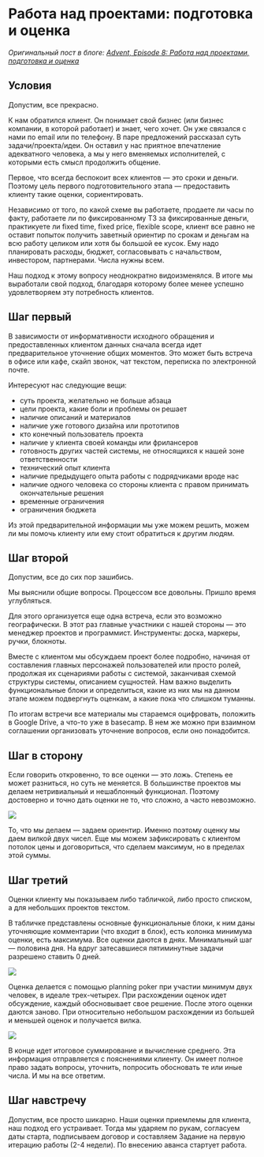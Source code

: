 # Работа над проектами: подготовка и оценка

*Оригинальный пост в блоге: [Advent, Episode 8: Работа над проектами, подготовка и оценка](http://blog.evercodelab.com/advent-episode8-projects-preparation-and-estimation/)*

## Условия

Допустим, все прекрасно.

К нам обратился клиент. Он понимает свой бизнес (или бизнес компании, в которой работает) и знает, чего хочет. Он уже связался с нами по email или по телефону. В паре предложений рассказал суть задачи/проекта/идеи. Он оставил у нас приятное впечатление адекватного человека, а мы у него вменяемых исполнителей, с которыми есть смысл продолжить общение.

Первое, что всегда беспокоит всех клиентов — это сроки и деньги. Поэтому цель первого подготовительного этапа — предоставить клиенту такие оценки, сориентировать.

Независимо от того, по какой схеме вы работаете, продаете ли часы по факту, работаете ли по фиксированному ТЗ за фиксированные деньги, практикуете ли fixed time, fixed price, flexible scope, клиент все равно не оставит попыток получить заветный ориентир по срокам и деньгам на всю работу целиком или хотя бы большой ее кусок. Ему надо планировать расходы, бюджет, согласовывать с начальством, инвестором, партнерами. Числа нужны всем.

Наш подход к этому вопросу неоднократно видоизменялся. В итоге мы выработали свой подход, благодаря которому более менее успешно удовлетворяем эту потребность клиентов.

## Шаг первый

В зависимости от информативности исходного обращения и предоставленных клиентом данных сначала всегда идет предварительное уточнение общих моментов. Это может быть встреча в офисе или кафе, скайп звонок, чат текстом, переписка по электронной почте.

Интересуют нас следующие вещи:

* суть проекта, желательно не больше абзаца
* цели проекта, какие боли и проблемы он решает
* наличие описаний и материалов
* наличие уже готового дизайна или прототипов
* кто конечный пользователь проекта
* наличие у клиента своей команды или фрилансеров
* готовность других частей системы, не относящихся к нашей зоне ответственности
* технический опыт клиента
* наличие предыдущего опыта работы с подрядчиками вроде нас
* наличие одного человека со стороны клиента с правом принимать окончательные решения
* временные ограничения
* ограничения бюджета

Из этой предварительной информации мы уже можем решить, можем ли мы помочь клиенту или ему стоит обратиться к другим людям.

## Шаг второй

Допустим, все до сих пор зашибись.

Мы выяснили общие вопросы. Процессом все довольны. Пришло время углубляться.

Для этого организуется еще одна встреча, если это возможно географически. В этот раз главные участники с нашей стороны — это менеджер проектов и программист. Инструменты: доска, маркеры, ручки, блокноты.

Вместе с клиентом мы обсуждаем проект более подробно, начиная от составления главных персонажей пользователей или просто ролей, продолжая их сценариями работы с системой, заканчивая схемой структуры системы, описанием сущностей. Нам важно выделить функциональные блоки и определиться, какие из них мы на данном этапе можем подвергнуть оценкам, а какие пока что слишком туманны.

По итогам встречи все материалы мы стараемся оцифровать, положить в Google Drive, а что-то уже в basecamp. В нем же можно при взаимном соглашении организовать уточнение вопросов, если оно понадобится.

## Шаг в сторону

Если говорить откровенно, то все оценки — это ложь. Степень ее может разниться, но суть не меняется. В большинстве проектов мы делаем нетривиальный и нешаблонный функционал. Поэтому достоверно и точно дать оценки не то, что сложно, а часто невозможно.

<img align="center" src="http://blog.evercodelab.com/assets/images/advent/8/poker.jpg" data-caption="planning poker" />

То, что мы делаем — задаем ориентир. Именно поэтому оценку мы даем вилкой двух чисел. Еще мы можем зафиксировать с клиентом потолок цены и договориться, что сделаем максимум, но в пределах этой суммы.

## Шаг третий

Оценки клиенту мы показываем либо табличкой, либо просто списком, а для небольших проектов текстом.

В табличке представлены основные функциональные блоки, к ним даны уточняющие комментарии (что входит в блок), есть колонка минимума оценки, есть максимума. Все оценки даются в днях. Минимальный шаг — половина дня. На вдруг затесавшиеся пятиминутные задачи разрешено ставить 0 дней.

<img align="center" src="http://blog.evercodelab.com/assets/images/advent/8/table1.jpg" data-caption="примерная смета" />

Оценка делается с помощью planning poker при участии минимум двух человек, в идеале трех-четырех. При расхождении оценок идет обсуждение, каждый обосновывает свое решение. После этого оценки даются заново. При относительно небольшом расхождении из большей и меньшей оценок и получается вилка.

<img align="center" src="http://blog.evercodelab.com/assets/images/advent/8/table2.jpg" data-caption="примерная смета" />

В конце идет итоговое суммирование и вычисление среднего. Эта информация отправляется с пояснениями клиенту. Он имеет полное право задать вопросы, уточнить, попросить обосновать те или иные числа. И мы на все ответим.

## Шаг навстречу

Допустим, все просто шикарно. Наши оценки приемлемы для клиента, наш подход его устраивает. Тогда мы ударяем по рукам, согласуем даты старта, подписываем договор и составляем Задание на первую итерацию работы (2-4 недели). По внесению аванса стартует работа.
